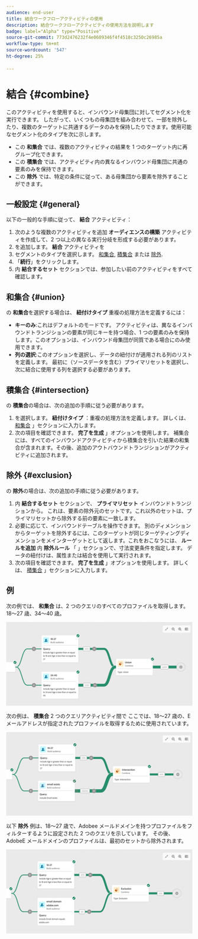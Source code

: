 ```yaml
---
audience: end-user
title: 結合ワークフローアクティビティの使用
description: 結合ワークフローアクティビティの使用方法を説明します
badge: label="Alpha" type="Positive"
source-git-commit: 773d2476232f4e0609346f4f4518c3250c26985a
workflow-type: tm+mt
source-wordcount: '547'
ht-degree: 25%

---
```



# 結合 {#combine}

このアクティビティを使用すると、インバウンド母集団に対してセグメント化を実行できます。 したがって、いくつもの母集団を組み合わせて、一部を除外したり、複数のターゲットに共通するデータのみを保持したりできます。使用可能なセグメント化のタイプを次に示します。

<!--
The **Combine** activity can be placed after any other activity, but not at the beginning of the workflow. Any activity can be placed after the **Combine**.
-->

* この **和集合** では、複数のアクティビティの結果を 1 つのターゲット内に再グループ化できます。
* この **積集合** では、アクティビティ内の異なるインバウンド母集団に共通の要素のみを保持できます。
* この **除外** では、特定の条件に従って、ある母集団から要素を除外することができます。

## 一般設定 {#general}

以下の一般的な手順に従って、 **結合** アクティビティ：

1. 次のような複数のアクティビティを追加 **オーディエンスの構築** アクティビティを作成して、2 つ以上の異なる実行分岐を形成する必要があります。
1. を追加します。 **結合** アクティビティを
1. セグメントのタイプを選択します。 [和集合](#union), [積集合](#intersection) または [除外](#exclusion).
1. 「**続行**」をクリックします。
1. 内 **結合するセット** セクションでは、参加したい前のアクティビティをすべて確認します。

## 和集合 {#union}

の **和集合**&#x200B;を選択する場合は、 **紐付けタイプ** 重複の処理方法を定義するには：

* **キーのみ**:これはデフォルトのモードです。 アクティビティは、異なるインバウンドトランジションの要素が同じキーを持つ場合、1 つの要素のみを保持します。このオプションは、インバウンド母集団が同質である場合にのみ使用できます。
* **列の選択**:このオプションを選択し、データの紐付けが適用される列のリストを定義します。 最初に（ソースデータを含む）プライマリセットを選択し、次に結合に使用する列を選択する必要があります。

## 積集合 {#intersection}

の **積集合**&#x200B;の場合は、次の追加の手順に従う必要があります。

1. を選択します。 **紐付けタイプ** ：重複の処理方法を定義します。 詳しくは、 [和集合](#union) 」セクションに入力します。
1. 次の項目を確認できます。 **完了を生成** 」オプションを使用します。 補集合には、すべてのインバウンドアクティビティから積集合を引いた結果の和集合が含まれます。その後、追加のアウトバウンドトランジションがアクティビティに追加されます。

## 除外 {#exclusion}

の **除外**&#x200B;の場合は、次の追加の手順に従う必要があります。

1. 内 **結合するセット** セクションで、 **プライマリセット** インバウンドトランジションから。 これは、要素の除外元のセットです。これ以外のセットは、プライマリセットから除外する前の要素に一致します。
1. 必要に応じて、インバウンドテーブルを操作できます。 別のディメンションからターゲットを除外するには、このターゲットが同じターゲティングディメンションをメインターゲットとして返します。これをおこなうには、 **ルールを追加** 内 **除外ルール** 「 」セクションで、寸法変更条件を指定します。 データの紐付けは、属性または結合を使用して実行されます。
1. 次の項目を確認できます。 **完了を生成** 」オプションを使用します。 詳しくは、 [積集合](#intersection) 」セクションに入力します。

## 例

次の例では、 **和集合** は、2 つのクエリのすべてのプロファイルを取得します。18～27 歳、34～40 歳。

![](../assets/workflow-union-example.png)

次の例は、 **積集合** 2 つのクエリアクティビティ間で ここでは、18～27 歳の、E メールアドレスが指定されたプロファイルを取得するために使用されています。

![](../assets/workflow-intersection-example.png)

以下 **除外** 例は、18～27 歳で、Adobee メールドメインを持つプロファイルをフィルターするように設定された 2 つのクエリを示しています。 その後、AdobeE メールドメインのプロファイルは、最初のセットから除外されます。

![](../assets/workflow-exclusion-example.png)


